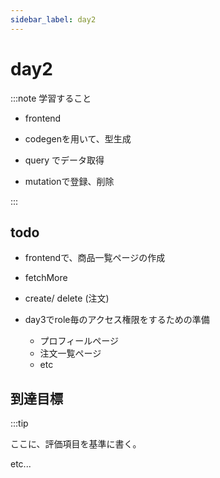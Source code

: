 ```yaml
---
sidebar_label: day2
---
```


# day2

:::note 学習すること

- frontend

- codegenを用いて、型生成

- query でデータ取得

- mutationで登録、削除

:::

## todo

- frontendで、商品一覧ページの作成

- fetchMore

- create/ delete (注文)

- day3でrole毎のアクセス権限をするための準備
  - プロフィールページ
  - 注文一覧ページ
  - etc

## 到達目標

:::tip

ここに、評価項目を基準に書く。

etc...
